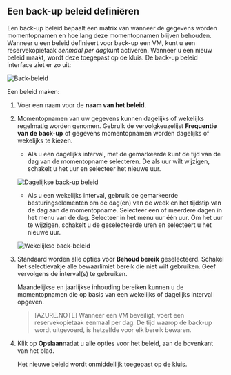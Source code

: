 ## <a name="defining-a-backup-policy"></a>Een back-up beleid definiëren

Een back-up beleid bepaalt een matrix van wanneer de gegevens worden momentopnamen en hoe lang deze momentopnamen blijven behouden. Wanneer u een beleid definieert voor back-up een VM, kunt u een reservekopietaak *eenmaal per dag*kunt activeren. Wanneer u een nieuw beleid maakt, wordt deze toegepast op de kluis. De back-up beleid interface ziet er zo uit:

![Back-beleid](./media/backup-create-policy-for-vms/backup-policy.png)

Een beleid maken:

1. Voer een naam voor de **naam van het beleid**.

2. Momentopnamen van uw gegevens kunnen dagelijks of wekelijks regelmatig worden genomen. Gebruik de vervolgkeuzelijst **Frequentie van de back-up** of gegevens momentopnamen worden dagelijks of wekelijks te kiezen.

    - Als u een dagelijks interval, met de gemarkeerde kunt de tijd van de dag van de momentopname selecteren. De als uur wilt wijzigen, schakelt u het uur en selecteer het nieuwe uur.

    ![Dagelijkse back-up beleid](./media/backup-create-policy-for-vms/backup-policy-daily.png) <br/>

    - Als u een wekelijks interval, gebruik de gemarkeerde besturingselementen om de dag(en) van de week en het tijdstip van de dag aan de momentopname. Selecteer een of meerdere dagen in het menu van de dag. Selecteer in het menu uur één uur. Om het uur te wijzigen, schakelt u de geselecteerde uren en selecteert u het nieuwe uur.

    ![Wekelijkse back-beleid](./media/backup-create-policy-for-vms/backup-policy-weekly.png)

3. Standaard worden alle opties voor **Behoud bereik** geselecteerd. Schakel het selectievakje alle bewaarlimiet bereik die niet wilt gebruiken. Geef vervolgens de interval(s) te gebruiken.

    Maandelijkse en jaarlijkse inhouding bereiken kunnen u de momentopnamen die op basis van een wekelijks of dagelijks interval opgeven.

    >[AZURE.NOTE] Wanneer een VM beveiligt, voert een reservekopietaak eenmaal per dag. De tijd waarop de back-up wordt uitgevoerd, is hetzelfde voor elk bereik bewaren.

4. Klik op **Opslaan**nadat u alle opties voor het beleid, aan de bovenkant van het blad.

    Het nieuwe beleid wordt onmiddellijk toegepast op de kluis.
